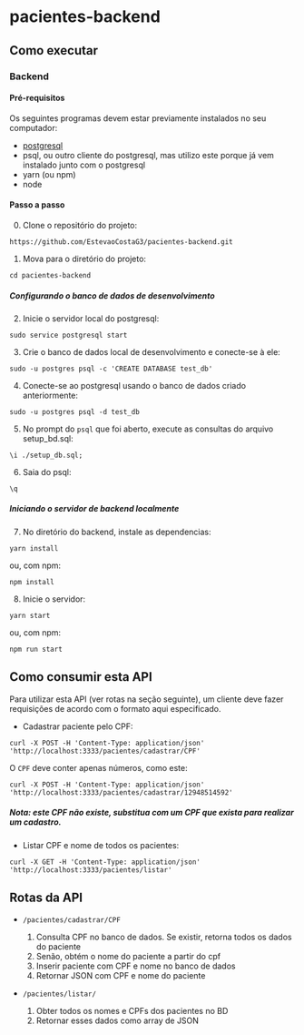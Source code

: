 # pacientes-backend

## Como executar

### Backend

#### Pré-requisitos

Os seguintes programas devem estar previamente instalados no seu computador:

- [postgresql](https://www.postgresql.org/)
- psql, ou outro cliente do postgresql, mas utilizo este porque já vem instalado junto com o postgresql
- yarn (ou npm)
- node

#### Passo a passo

0. Clone o repositório do projeto:
```
https://github.com/EstevaoCostaG3/pacientes-backend.git
```

1. Mova para o diretório do projeto:

```
cd pacientes-backend
```

##### Configurando o banco de dados de desenvolvimento

2. Inicie o servidor local do postgresql:

```
sudo service postgresql start
```

3. Crie o banco de dados local de desenvolvimento e conecte-se à ele:

```
sudo -u postgres psql -c 'CREATE DATABASE test_db'
```

4. Conecte-se ao postgresql usando o banco de dados criado anteriormente:

```
sudo -u postgres psql -d test_db
```

5. No prompt do `psql` que foi aberto, execute as consultas do arquivo setup_bd.sql:

```
\i ./setup_db.sql;
```

6. Saia do psql:

```
\q
```

##### Iniciando o servidor de backend localmente

7. No diretório do backend, instale as dependencias:

```
yarn install
```

ou, com npm:

```
npm install
```

8. Inicie o servidor:

```
yarn start
```

ou, com npm:

```
npm run start
```

## Como consumir esta API

Para utilizar esta API (ver rotas na seção seguinte), um cliente deve fazer requisições de acordo com o formato aqui especificado.

- Cadastrar paciente pelo CPF:

```
curl -X POST -H 'Content-Type: application/json' 'http://localhost:3333/pacientes/cadastrar/CPF'
```

O `CPF` deve conter apenas números, como este:

```
curl -X POST -H 'Content-Type: application/json' 'http://localhost:3333/pacientes/cadastrar/12948514592'
```

##### Nota: este CPF não existe, substitua com um CPF que exista para realizar um cadastro.

- Listar CPF e nome de todos os pacientes:

```
curl -X GET -H 'Content-Type: application/json' 'http://localhost:3333/pacientes/listar'
```

## Rotas da API

- `/pacientes/cadastrar/CPF`

  1. Consulta CPF no banco de dados. Se existir, retorna todos os dados do paciente
  2. Senão, obtém o nome do paciente a partir do cpf
  3. Inserir paciente com CPF e nome no banco de dados
  4. Retornar JSON com CPF e nome do paciente

- `/pacientes/listar/`
  1. Obter todos os nomes e CPFs dos pacientes no BD
  2. Retornar esses dados como array de JSON
